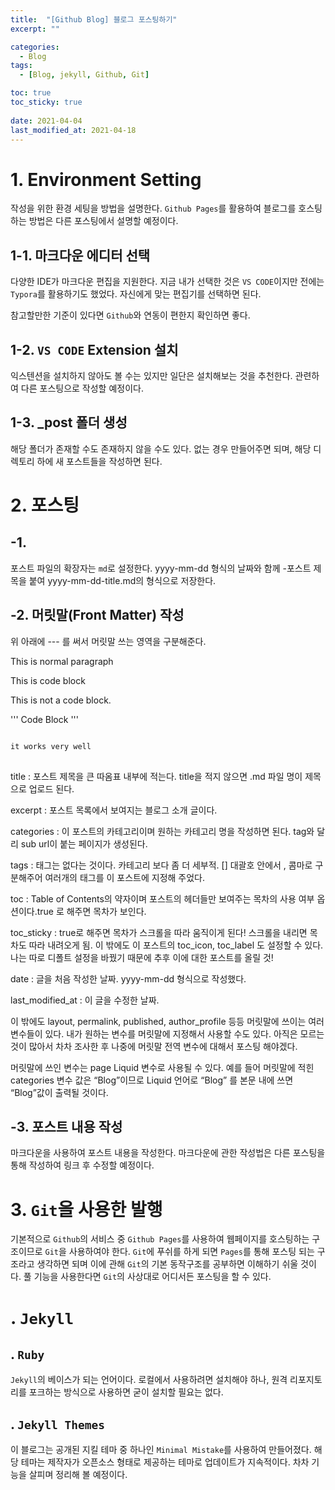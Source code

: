 ```yaml
---
title:  "[Github Blog] 블로그 포스팅하기"
excerpt: ""

categories:
  - Blog
tags:
  - [Blog, jekyll, Github, Git]

toc: true
toc_sticky: true
 
date: 2021-04-04
last_modified_at: 2021-04-18
---
```


# 1. Environment Setting
 작성을 위한 환경 세팅을 방법을 설명한다. `Github Pages`를 활용하여 블로그를 호스팅하는 방법은 다른 포스팅에서 설명할 예정이다.

## 1-1. 마크다운 에디터 선택
 다양한 IDE가 마크다운 편집을 지원한다. 지금 내가 선택한 것은 `VS CODE`이지만 전에는 `Typora`를 활용하기도 했었다. 자신에게 맞는 편집기를 선택하면 된다.

참고할만한 기준이 있다면 `Github`와 연동이 편한지 확인하면 좋다.

##  1-2. `VS CODE` Extension 설치
 익스텐션을 설치하지 않아도 볼 수는 있지만 일단은 설치해보는 것을 추천한다. 관련하여 다른 포스팅으로 작성할 예정이다. 

## 1-3. _post 폴더 생성
 해당 폴더가 존재할 수도 존재하지 않을 수도 있다. 없는 경우 만들어주면 되며, 해당 디렉토리 하에 새 포스트들을 작성하면 된다. 

# 2. 포스팅

## -1. 
 포스트 파일의 확장자는 `md`로 설정한다. yyyy-mm-dd 형식의 날짜와 함께 -포스트 제목을 붙여 yyyy-mm-dd-title.md의 형식으로 저장한다. 

## -2. 머릿말(Front Matter) 작성

위 아래에 --- 를 써서 머릿말 쓰는 영역을 구분해준다.


This is normal paragraph

  This is code block

This is not a code block.

'''
Code Block
'''

<pre>
<code>
it works very well
</code>
</pre>

title : 포스트 제목을 큰 따옴표 내부에 적는다. title을 적지 않으면 .md 파일 명이 제목으로 업로드 된다.

excerpt : 포스트 목록에서 보여지는 블로그 소개 글이다. 

categories : 이 포스트의 카테고리이며 원하는 카테고리 명을 작성하면 된다. tag와 달리 sub url이 붙는 페이지가 생성된다.

tags : 태그는 없다는 것이다. 카테고리 보다 좀 더 세부적. [] 대괄호 안에서 , 콤마로 구분해주어 여러개의 태그를 이 포스트에 지정해 주었다.

toc : Table of Contents의 약자이며 포스트의 헤더들만 보여주는 목차의 사용 여부 옵션이다.true 로 해주면 목차가 보인다.

toc_sticky : true로 해주면 목차가 스크롤을 따라 움직이게 된다! 스크롤을 내리면 목차도 따라 내려오게 됨. 이 밖에도 이 포스트의 toc_icon, toc_label 도 설정할 수 있다. 나는 따로 디폴트 설정을 바꿨기 때문에 추후 이에 대한 포스트를 올릴 것!

date : 글을 처음 작성한 날짜. yyyy-mm-dd 형식으로 작성했다.

last_modified_at : 이 글을 수정한 날짜.

이 밖에도 layout, permalink, published, author_profile 등등 머릿말에 쓰이는 여러 변수들이 있다. 내가 원하는 변수를 머릿말에 지정해서 사용할 수도 있다. 아직은 모르는 것이 많아서 차차 조사한 후 나중에 머릿말 전역 변수에 대해서 포스팅 해야겠다.

머릿말에 쓰인 변수는 page Liquid 변수로 사용될 수 있다. 예를 들어 머릿말에 적힌 categories 변수 값은 “Blog”이므로 Liquid 언어로 “Blog” 를 본문 내에 쓰면 “Blog”값이 출력될 것이다. 

## -3. 포스트 내용 작성
 마크다운을 사용하여 포스트 내용을 작성한다. 마크다운에 관한 작성법은 다른 포스팅을 통해 작성하여 링크 후 수정할 예정이다.

# 3. `Git`을 사용한 발행
 기본적으로 `Github`의 서비스 중 `Github Pages`를 사용하여 웹페이지를 호스팅하는 구조이므로 `Git`을 사용하여야 한다. `Git`에 푸쉬를 하게 되면 `Pages`를 통해 포스팅 되는 구조라고 생각하면 되며 이에 관해 `Git`의 기본 동작구조를 공부하면 이해하기 쉬울 것이다. 풀 기능을 사용한다면 `Git`의 사상대로 어디서든 포스팅을 할 수 있다.

# . `Jekyll`


## . `Ruby`
 `Jekyll`의 베이스가 되는 언어이다. 로컬에서 사용하려면 설치해야 하나, 원격 리포지토리를 포크하는 방식으로 사용하면 굳이 설치할 필요는 없다.

## . `Jekyll Themes`
 이 블로그는 공개된 지킬 테마 중 하나인 `Minimal Mistake`를 사용하여 만들어졌다. 해당 테마는 제작자가 오픈소스 형태로 제공하는 테마로 업데이트가 지속적이다. 차차 기능을 살피며 정리해 볼 예정이다. 